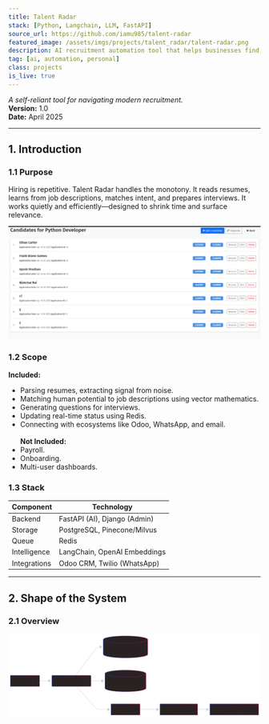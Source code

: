 ```yaml
---
title: Talent Radar
stack: [Python, Langchain, LLM, FastAPI]
source_url: https://github.com/iamu985/talent-radar
featured_image: /assets/imgs/projects/talent_radar/talent-radar.png
description: AI recruitment automation tool that helps businesses find the best candidates in minutes, not weeks.
tag: [ai, automation, personal]
class: projects
is_live: true
---
```

*A self-reliant tool for navigating modern recruitment.*  
**Version:** 1.0  
**Date:** April 2025

---

## 1. Introduction

### 1.1 Purpose  
Hiring is repetitive. Talent Radar handles the monotony. It reads resumes, learns from job descriptions, matches intent, and prepares interviews. It works quietly and efficiently—designed to shrink time and surface relevance.

![Talent Radar](/assets/imgs/projects/talent_radar/talent-radar.png "Optional title")

### 1.2 Scope  

**Included:**  
- Parsing resumes, extracting signal from noise.  
- Matching human potential to job descriptions using vector mathematics.  
- Generating questions for interviews.  
- Updating real-time status using Redis.  
- Connecting with ecosystems like Odoo, WhatsApp, and email.<br><br>
**Not Included:**  
- Payroll.  
- Onboarding.  
- Multi-user dashboards.

### 1.3 Stack  

| Component      | Technology                        |
|--------------- |-----------------------------------|
| Backend        | FastAPI (AI), Django (Admin)      |
| Storage        | PostgreSQL, Pinecone/Milvus       |
| Queue          | Redis                             |
| Intelligence   | LangChain, OpenAI Embeddings      |
| Integrations   | Odoo CRM, Twilio (WhatsApp)       |

---

## 2. Shape of the System

### 2.1 Overview

![Talent Radar](/assets/imgs/projects/talent_radar/graph-dark.svg "Graph")
